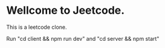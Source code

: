 # Wellcome to Jeetcode.

This is a leetcode clone.

Run "cd client && npm run dev" and "cd server && npm start"